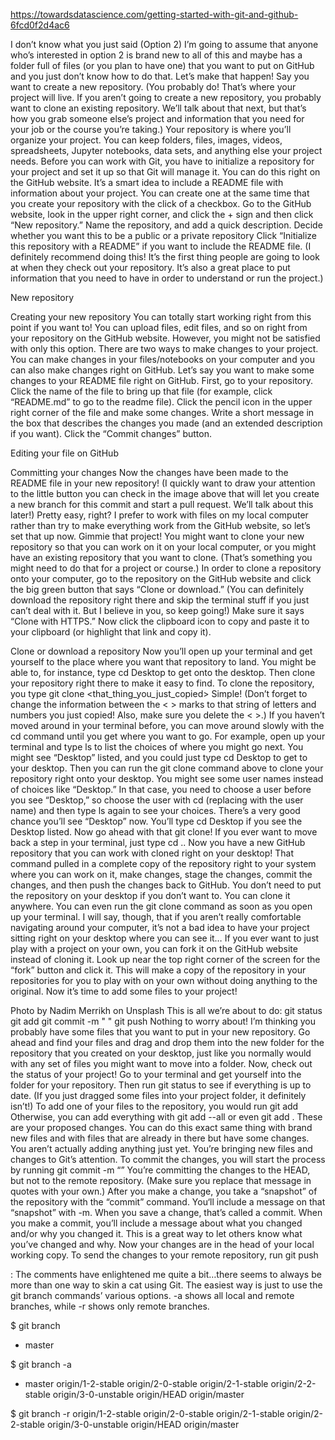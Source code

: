 https://towardsdatascience.com/getting-started-with-git-and-github-6fcd0f2d4ac6




I don’t know what you just said (Option 2)
I’m going to assume that anyone who’s interested in option 2 is brand new to all of this and maybe has a folder full of files (or you plan to have one) that you want to put on GitHub and you just don’t know how to do that.
Let’s make that happen!
Say you want to create a new repository. (You probably do! That’s where your project will live. If you aren’t going to create a new repository, you probably want to clone an existing repository. We’ll talk about that next, but that’s how you grab someone else’s project and information that you need for your job or the course you’re taking.)
Your repository is where you’ll organize your project. You can keep folders, files, images, videos, spreadsheets, Jupyter notebooks, data sets, and anything else your project needs. Before you can work with Git, you have to initialize a repository for your project and set it up so that Git will manage it. You can do this right on the GitHub website.
It’s a smart idea to include a README file with information about your project. You can create one at the same time that you create your repository with the click of a checkbox.
Go to the GitHub website, look in the upper right corner, and click the + sign and then click “New repository.”
Name the repository, and add a quick description.
Decide whether you want this to be a public or a private repository
Click “Initialize this repository with a README” if you want to include the README file. (I definitely recommend doing this! It’s the first thing people are going to look at when they check out your repository. It’s also a great place to put information that you need to have in order to understand or run the project.)

New repository

Creating your new repository
You can totally start working right from this point if you want to! You can upload files, edit files, and so on right from your repository on the GitHub website. However, you might not be satisfied with only this option.
There are two ways to make changes to your project. You can make changes in your files/notebooks on your computer and you can also make changes right on GitHub.
Let’s say you want to make some changes to your README file right on GitHub.
First, go to your repository.
Click the name of the file to bring up that file (for example, click “README.md” to go to the readme file).
Click the pencil icon in the upper right corner of the file and make some changes.
Write a short message in the box that describes the changes you made (and an extended description if you want).
Click the “Commit changes” button.

Editing your file on GitHub

Committing your changes
Now the changes have been made to the README file in your new repository! (I quickly want to draw your attention to the little button you can check in the image above that will let you create a new branch for this commit and start a pull request. We’ll talk about this later!)
Pretty easy, right?
I prefer to work with files on my local computer rather than try to make everything work from the GitHub website, so let’s set that up now.
Gimmie that project!
You might want to clone your new repository so that you can work on it on your local computer, or you might have an existing repository that you want to clone. (That’s something you might need to do that for a project or course.)
In order to clone a repository onto your computer, go to the repository on the GitHub website and click the big green button that says “Clone or download.” (You can definitely download the repository right there and skip the terminal stuff if you just can’t deal with it. But I believe in you, so keep going!) Make sure it says “Clone with HTTPS.” Now click the clipboard icon to copy and paste it to your clipboard (or highlight that link and copy it).

Clone or download a repository
Now you’ll open up your terminal and get yourself to the place where you want that repository to land. You might be able to, for instance, type
cd Desktop 
to get onto the desktop. Then clone your repository right there to make it easy to find. To clone the repository, you type
git clone <that_thing_you_just_copied>
Simple! (Don’t forget to change the information between the < > marks to that string of letters and numbers you just copied! Also, make sure you delete the < >.)
If you haven’t moved around in your terminal before, you can move around slowly with the cd command until you get where you want to go. For example, open up your terminal and type ls to list the choices of where you might go next. You might see “Desktop” listed, and you could just type cd Desktop to get to your desktop. Then you can run the git clone command above to clone your repository right onto your desktop.
You might see some user names instead of choices like “Desktop.” In that case, you need to choose a user before you see “Desktop,” so choose the user with cd <user> (replacing <user> with the user name) and then type ls again to see your choices. There’s a very good chance you’ll see “Desktop” now. You’ll type cd Desktop if you see the Desktop listed. Now go ahead with that git clone!
If you ever want to move back a step in your terminal, just type cd ..
Now you have a new GitHub repository that you can work with cloned right on your desktop! That command pulled in a complete copy of the repository right to your system where you can work on it, make changes, stage the changes, commit the changes, and then push the changes back to GitHub.
You don’t need to put the repository on your desktop if you don’t want to. You can clone it anywhere. You can even run the git clone command as soon as you open up your terminal. I will say, though, that if you aren’t really comfortable navigating around your computer, it’s not a bad idea to have your project sitting right on your desktop where you can see it…
If you ever want to just play with a project on your own, you can fork it on the GitHub website instead of cloning it. Look up near the top right corner of the screen for the “fork” button and click it. This will make a copy of the repository in your repositories for you to play with on your own without doing anything to the original.
Now it’s time to add some files to your project!

Photo by Nadim Merrikh on Unsplash
This is all we’re about to do:
git status
git add
git commit -m " "
git push
Nothing to worry about!
I’m thinking you probably have some files that you want to put in your new repository. Go ahead and find your files and drag and drop them into the new folder for the repository that you created on your desktop, just like you normally would with any set of files you might want to move into a folder.
Now, check out the status of your project!
Go to your terminal and get yourself into the folder for your repository. Then run
git status
to see if everything is up to date. (If you just dragged some files into your project folder, it definitely isn’t!) To add one of your files to the repository, you would run
git add <fileneame>
Otherwise, you can add everything with
git add --all
or even
git add .
These are your proposed changes. You can do this exact same thing with brand new files and with files that are already in there but have some changes. You aren’t actually adding anything just yet. You’re bringing new files and changes to Git’s attention.
To commit the changes, you will start the process by running
git commit -m “<commit message>”
You’re committing the changes to the HEAD, but not to the remote repository. (Make sure you replace that message in quotes with your own.) After you make a change, you take a “snapshot” of the repository with the “commit” command. You‘ll include a message on that “snapshot” with -m.
When you save a change, that’s called a commit. When you make a commit, you’ll include a message about what you changed and/or why you changed it. This is a great way to let others know what you’ve changed and why.
Now your changes are in the head of your local working copy. To send the changes to your remote repository, run
git push
  
  : The comments have enlightened me quite a bit…there seems to always be more than one way to skin a cat using Git. The easiest way is just to use the git branch commands’ various options. -a shows all local and remote branches, while -r shows only remote branches.

$ git branch
* master

$ git branch -a
* master
  origin/1-2-stable
  origin/2-0-stable
  origin/2-1-stable
  origin/2-2-stable
  origin/3-0-unstable
  origin/HEAD
  origin/master

$ git branch -r
  origin/1-2-stable
  origin/2-0-stable
  origin/2-1-stable
  origin/2-2-stable
  origin/3-0-unstable
  origin/HEAD
  origin/master
